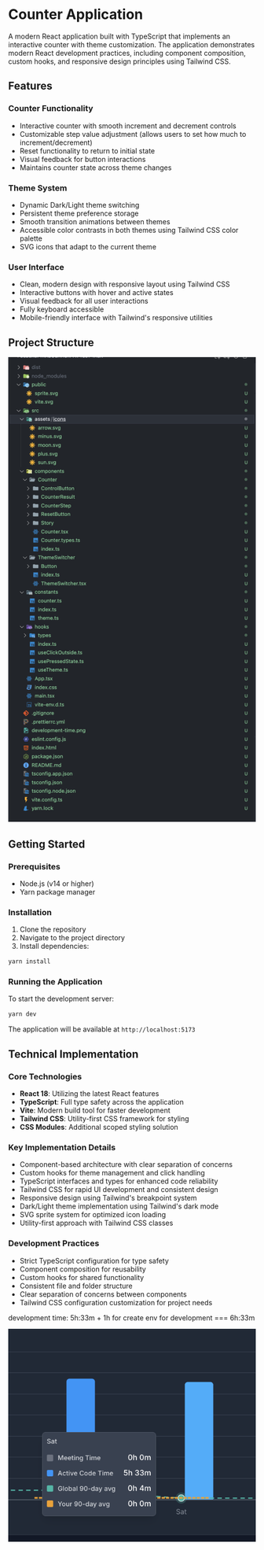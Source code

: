 # Counter Application

A modern React application built with TypeScript that implements an interactive counter with theme customization. The application demonstrates modern React development practices, including component composition, custom hooks, and responsive design principles using Tailwind CSS.

## Features

### Counter Functionality

- Interactive counter with smooth increment and decrement controls
- Customizable step value adjustment (allows users to set how much to increment/decrement)
- Reset functionality to return to initial state
- Visual feedback for button interactions
- Maintains counter state across theme changes

### Theme System

- Dynamic Dark/Light theme switching
- Persistent theme preference storage
- Smooth transition animations between themes
- Accessible color contrasts in both themes using Tailwind CSS color palette
- SVG icons that adapt to the current theme

### User Interface

- Clean, modern design with responsive layout using Tailwind CSS
- Interactive buttons with hover and active states
- Visual feedback for all user interactions
- Fully keyboard accessible
- Mobile-friendly interface with Tailwind's responsive utilities

## Project Structure

![Structure](./structure.png)

## Getting Started

### Prerequisites

- Node.js (v14 or higher)
- Yarn package manager

### Installation

1. Clone the repository
2. Navigate to the project directory
3. Install dependencies:

```bash
yarn install
```

### Running the Application

To start the development server:

```bash
yarn dev
```

The application will be available at `http://localhost:5173`

## Technical Implementation

### Core Technologies

- **React 18**: Utilizing the latest React features
- **TypeScript**: Full type safety across the application
- **Vite**: Modern build tool for faster development
- **Tailwind CSS**: Utility-first CSS framework for styling
- **CSS Modules**: Additional scoped styling solution

### Key Implementation Details

- Component-based architecture with clear separation of concerns
- Custom hooks for theme management and click handling
- TypeScript interfaces and types for enhanced code reliability
- Tailwind CSS for rapid UI development and consistent design
- Responsive design using Tailwind's breakpoint system
- Dark/Light theme implementation using Tailwind's dark mode
- SVG sprite system for optimized icon loading
- Utility-first approach with Tailwind CSS classes

### Development Practices

- Strict TypeScript configuration for type safety
- Component composition for reusability
- Custom hooks for shared functionality
- Consistent file and folder structure
- Clear separation of concerns between components
- Tailwind CSS configuration customization for project needs

development time: 5h:33m + 1h for create env for development === 6h:33m

![Development Time Screenshot](./development-time.png)

